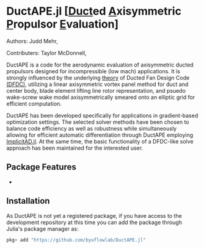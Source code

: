 # DuctAPE.jl [[Duct](#)ed [A](#)xisymmetric [P](#)ropulsor [E](#)valuation]

Authors: Judd Mehr,

Contributers: Taylor McDonnell,

DuctAPE is a code for the aerodynamic evaluation of axisymmetric ducted propulsors designed for incompressible (low mach) applications.
It is strongly influenced by the underlying [theory](https://web.mit.edu/drela/Public/web/dfdc/DFDCtheory12-31.pdf) of Ducted Fan Design Code [(DFDC)](https://web.mit.edu/drela/Public/web/dfdc/), utilizing a linear axisymmetric vortex panel method for duct and center body, blade element lifting line rotor representation, and psuedo wake-screw wake model axisymmetrically smeared onto an elliptic grid for efficient computation.

DuctAPE has been developed specifically for applications in gradient-based optimization settings. <!-- add citations later -->
The selected solver methods have been chosen to balance code efficiency as well as robustness while simultaneously allowing for efficient automatic differentiation through DuctAPE employing [ImplicitAD.jl](https://flow.byu.edu/ImplicitAD.jl/dev/).
At the same time, the basic functionality of a DFDC-like solve approach has been maintained for the interested user.

## Package Features

-

## Installation

As DuctAPE is not yet a registered package, if you have access to the development repository at this time you can add the package through Julia's package manager as:

```julia
pkg> add "https://github.com/byuflowlab/DuctAPE.jl"
```
